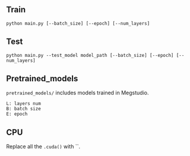 ## Train

```
python main.py [--batch_size] [--epoch] [--num_layers]
```

## Test

```
python main.py --test_model model_path [--batch_size] [--epoch] [--num_layers]
```

## Pretrained_models

`pretrained_models/` includes models trained in Megstudio.

```
L: layers num
B: batch size
E: epoch
```

## CPU

Replace all the `.cuda()` with ``.

